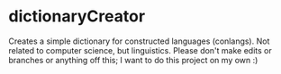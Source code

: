 # dictionaryCreator
Creates a simple dictionary for constructed languages (conlangs). Not related to computer science, but linguistics. 
Please don't make edits or branches or anything off this; I want to do this project on my own :)
